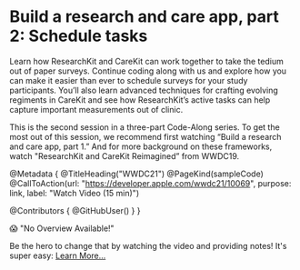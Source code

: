 # Build a research and care app, part 2: Schedule tasks

Learn how ResearchKit and CareKit can work together to take the tedium out of paper surveys. Continue coding along with us and explore how you can make it easier than ever to schedule surveys for your study participants. You’ll also learn advanced techniques for crafting evolving regiments in CareKit and see how ResearchKit’s active tasks can help capture important measurements out of clinic.

This is the second session in a three-part Code-Along series. To get the most out of this session, we recommend first watching “Build a research and care app, part 1.” And for more background on these frameworks, watch "ResearchKit and CareKit Reimagined” from WWDC19.

@Metadata {
   @TitleHeading("WWDC21")
   @PageKind(sampleCode)
   @CallToAction(url: "https://developer.apple.com/wwdc21/10069", purpose: link, label: "Watch Video (15 min)")

   @Contributors {
      @GitHubUser(<replace this with your GitHub handle>)
   }
}

😱 "No Overview Available!"

Be the hero to change that by watching the video and providing notes! It's super easy:
 [Learn More…](https://wwdcnotes.github.io/WWDCNotes/documentation/wwdcnotes/contributing)
